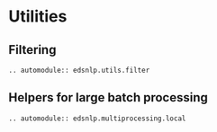 # Utilities

## Filtering

```{eval-rst}
.. automodule:: edsnlp.utils.filter
```

## Helpers for large batch processing

```{eval-rst}
.. automodule:: edsnlp.multiprocessing.local
```
